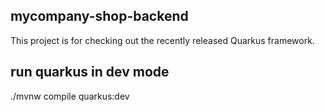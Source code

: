 ## mycompany-shop-backend 

This project is for checking out the recently released Quarkus framework. 

## run quarkus in dev mode
./mvnw compile quarkus:dev